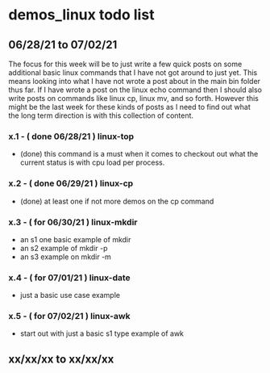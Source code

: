 # demos_linux todo list

## 06/28/21 to 07/02/21

The focus for this week will be to just write a few quick posts on some additional basic linux commands that I have not got around to just yet. This means looking into what I have not wrote a post about in the main bin folder thus far. If I have wrote a post on the linux echo command then I should also write posts on commands like linux cp, linux mv, and so forth. However this might be the last week for these kinds of posts as I need to find out what the long term direction is with this collection of content.

### x.1 - ( done 06/28/21 ) linux-top
* (done) this command is a must when it comes to checkout out what the current status is with cpu load per process.

### x.2 - ( done 06/29/21 ) linux-cp
* (done) at least one if not more demos on the cp command

### x.3 - ( for 06/30/21 ) linux-mkdir
* an s1 one basic example of mkdir
* an s2 example of mkdir -p
* an s3 example on mkdir -m

### x.4 - ( for 07/01/21 ) linux-date
* just a basic use case example

### x.5 - ( for 07/02/21 ) linux-awk
* start out with just a basic s1 type example of awk


## xx/xx/xx to xx/xx/xx

